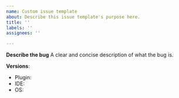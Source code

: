 ```yaml
---
name: Custom issue template
about: Describe this issue template's purpose here.
title: ''
labels: ''
assignees: ''

---
```


**Describe the bug**
A clear and concise description of what the bug is.

**Versions**:
- Plugin:
- IDE:
- OS:
